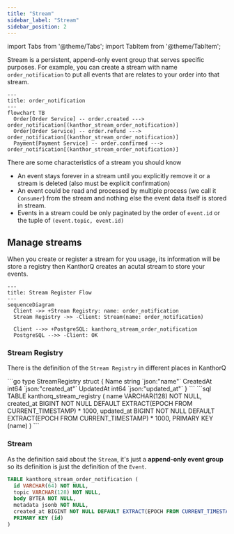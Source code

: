```yaml
---
title: "Stream"
sidebar_label: "Stream"
sidebar_position: 2
---
```


import Tabs from '@theme/Tabs';
import TabItem from '@theme/TabItem';

Stream is a persistent, append-only event group that serves specific purposes. For example, you can create a stream with name `order_notification` to put all events that are relates to your order into that stream.

```mermaid
---
title: order_notification
---
flowchart TB
  Order[Order Service] -- order.created ---> order_notification[(kanthor_stream_order_notification)]
  Order[Order Service] -- order.refund ---> order_notification[(kanthor_stream_order_notification)]
  Payment[Payment Service] -- order.confirmed ---> order_notification[(kanthor_stream_order_notification)]
```

There are some characteristics of a stream you should know

- An event stays forever in a stream until you explicitly remove it or a stream is deleted (also must be explicit confirmation)
- An event could be read and processed by multiple process (we call it `Consumer`) from the stream and nothing else the event data itself is stored in stream.
- Events in a stream could be only paginated by the order of `event.id` or the tuple of `(event.topic, event.id)`

## Manage streams

When you create or register a stream for you usage, its information will be store a registry then KanthorQ creates an acutal stream to store your events.

```mermaid
---
title: Stream Register Flow
---
sequenceDiagram
  Client ->> +Stream Registry: name: order_notification
  Stream Registry ->> -Client: Stream(name: order_notification)

  Client -->> +PostgreSQL: kanthorq_stream_order_notification
  PostgreSQL -->> -Client: OK
```

### Stream Registry

There is the definition of the `Stream Registry` in different places in KanthorQ

<Tabs>
  <TabItem value="go" label="Go" default>
    ```go
    type StreamRegistry struct {
      Name      string `json:"name"`
      CreatedAt int64  `json:"created_at"`
      UpdatedAt int64  `json:"updated_at"`
    }
    ```
  </TabItem>
  <TabItem value="postgresql" label="PostgreSQL">
    ```sql
    TABLE kanthorq_stream_registry (
      name VARCHAR(128) NOT NULL,
      created_at BIGINT NOT NULL DEFAULT EXTRACT(EPOCH FROM CURRENT_TIMESTAMP) * 1000,
      updated_at BIGINT NOT NULL DEFAULT EXTRACT(EPOCH FROM CURRENT_TIMESTAMP) * 1000,
      PRIMARY KEY (name)
    )
    ```
  </TabItem>
</Tabs>

### Stream

As the definition said about the `Stream`, it's just a **append-only event group** so its definition is just the definition of the `Event`.

```sql
TABLE kanthorq_stream_order_notification (
  id VARCHAR(64) NOT NULL,
  topic VARCHAR(128) NOT NULL,
  body BYTEA NOT NULL,
  metadata jsonb NOT NULL,
  created_at BIGINT NOT NULL DEFAULT EXTRACT(EPOCH FROM CURRENT_TIMESTAMP) * 1000,
  PRIMARY KEY (id)
)
```
